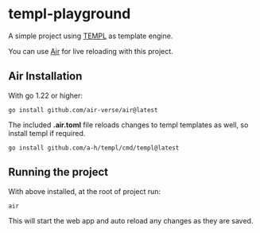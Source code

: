 # templ-playground

A simple project using [TEMPL](https://templ.guide) as template engine.

You can use [Air](https://github.com/air-verse/air) for live reloading with this project.

## Air Installation

With go 1.22 or higher:

```
go install github.com/air-verse/air@latest
```

The included **.air.toml** file reloads changes to templ templates as well, so install templ if required.

```
go install github.com/a-h/templ/cmd/templ@latest
```

## Running the project
With above installed, at the root of project run:

```
air
```

This will start the web app and auto reload any changes as they are saved.